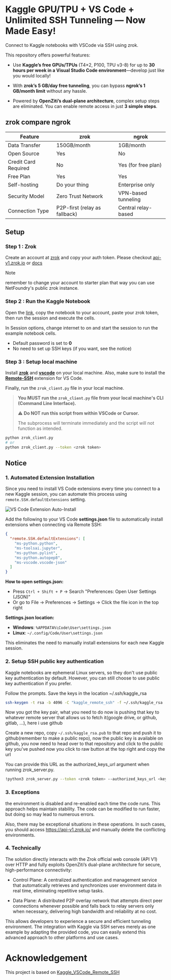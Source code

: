 # Kaggle GPU/TPU + VS Code + Unlimited SSH Tunneling — Now Made Easy!

Connect to Kaggle notebooks with VSCode via SSH using zrok.

This repository offers powerful features:

- Use **Kaggle’s free GPUs/TPUs** (T4×2, P100, TPU v3-8) for up to **30 hours per week in a Visual Studio Code environment**—develop just like you would locally!

- With **zrok’s 5 GB/day free tunneling**, you can bypass **ngrok’s 1 GB/month limit** without any hassle.

- Powered by **OpenZiti’s dual-plane architecture**, complex setup steps are eliminated. You can enable remote access in just **3 simple steps**.




## zrok compare ngrok

| Feature                | zrok          | ngrok               |
| ---------------------- | ------------- | ------------------- |
| Data Transfer       | 150GB/month | 1GB/month           |
| Open Source        | Yes           | No                  |
| Credit Card Required | No          | Yes (for free plan) |
| Free Plan              | Yes           | Yes                 |
| Self-hosting           | Do your thing | Enterprise only     |
| Security Model         | Zero Trust Network | VPN-based tunneling |
| Connection Type	| P2P-first (relay as fallback) | Central relay-based |




## Setup

### Step 1 : Zrok 
Create an account at [zrok](https://zrok.io) and copy your auth token. Please checkout [api-v1.zrok.io](https://api-v1.zrok.io/) or [docs](https://docs.zrok.io/docs/getting-started/#enabling-your-zrok-environment)

> [!NOTE]
>
> remember to change your account to starter plan that way you can use NetFoundry's public zrok instance.

### Step 2 : Run the Kaggle Notebook

Open the [link](https://www.kaggle.com/code/kayak0/kaggle-zrok), copy the notebook to your account, paste your zrok token, then run the session and execute the cells.

In Session options, change internet to on and start the session to run the example notebook cells.

- Default password is set to **0**
- No need to set up SSH keys (if you want, see the notice)

### Step 3 : Setup local machine

Install [**zrok**](https://docs.zrok.io/docs/guides/install/) and [**vscode**](https://code.visualstudio.com/download) on your local machine. Also, make sure to install the [**Remote-SSH**](https://marketplace.visualstudio.com/items?itemName=ms-vscode-remote.remote-ssh) extension for VS Code.

Finally, run the `zrok_client.py` file in your local machine.


> **You MUST run the `zrok_client.py` file from your local machine's CLI (Command Line Interface).** 
>
> ⚠️ **Do NOT run this script from within VSCode or Cursor.**
>
> The subprocess will terminate immediately and the script will not function as intended.

```bash
python zrok_client.py
# or 
python zrok_client.py --token <zrok token>
```

## Notice
### 1. Automated Extension Installation

Since you need to install VS Code extensions every time you connect to a new Kaggle session, you can automate this process using `remote.SSH.defaultExtensions` setting.

![VS Code Extension Auto-Install](https://github.com/int11/Kaggle_remote_zrok/raw/main/images/image.png)

Add the following to your VS Code **settings.json** file to automatically install extensions when connecting via Remote SSH:

```json
{
  "remote.SSH.defaultExtensions": [
    "ms-python.python",
    "ms-toolsai.jupyter",
    "ms-python.pylint",
    "ms-python.autopep8",
    "ms-vscode.vscode-json"
  ]
}
```

**How to open settings.json:**
- Press `Ctrl + Shift + P` → Search "Preferences: Open User Settings (JSON)"
- Or go to File → Preferences → Settings → Click the file icon in the top right

**Settings.json location:**
- **Windows**: `%APPDATA%\Code\User\settings.json`
- **Linux**: `~/.config/Code/User\settings.json`

This eliminates the need to manually install extensions for each new Kaggle session.

### 2. Setup SSH public key authentication

Kaggle notebooks are ephemeral Linux servers, so they don't use public key authentication by default.
However, you can still choose to use public key authentication if you prefer.

Follow the prompts. Save the keys in the location ~/.ssh/kaggle_rsa


```sh
ssh-keygen -t rsa -b 4096 -C "kaggle_remote_ssh" -f ~/.ssh/kaggle_rsa
```


Now you got the key pair, what you need to do now is pushing that key to whatever remote server that allows us to fetch it(google drive, or github, gitlab, ...), here i use github

Create a new repo, copy `~/.ssh/kaggle_rsa.pub` to that repo and push it to github(remember to make a public repo), now the public key is available on github, you now need to head over to that repository and click to the public key you've pushed now you click to raw button at the top right and copy the url

You can provide this URL as the authorized_keys_url argument when running zrok_server.py.

```sh
!python3 zrok_server.py --token <zrok token> --authorized_keys_url <key url>
```

### 3. Exceptions
the environment is disabled and re-enabled each time the code runs. This approach helps maintain stability. The code can be modified to run faster, but doing so may lead to numerous errors. 

Also, there may be exceptional situations in these operations. In such cases, you should access https://api-v1.zrok.io/ and manually delete the conflicting environments.

### 4. Technically

The solution directly interacts with the Zrok official web console (API V1) over HTTP and fully exploits OpenZiti’s dual-plane architecture for secure, high-performance connectivity:

- Control Plane: A centralized authentication and management service that automatically retrieves and synchronizes user environment data in real time, eliminating repetitive setup tasks.

- Data Plane: A distributed P2P overlay network that attempts direct peer connections whenever possible and falls back to relay servers only when necessary, delivering high bandwidth and reliability at no cost.

This allows developers to experience a secure and efficient tunneling environment. The integration with Kaggle via SSH serves merely as one example by adapting the provided code, you can easily extend this advanced approach to other platforms and use cases.





# Acknowledgement
This project is based on [Kaggle_VSCode_Remote_SSH](https://github.com/buidai123/Kaggle_VSCode_Remote_SSH/tree/feat/zrok-integration)
